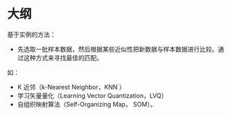
# 大纲


基于实例的方法：

- 先选取一批样本数据，然后根据某些近似性把新数据与样本数据进行比较。通过这种方式来寻找最佳的匹配。



如：

- K 近邻（k-Nearest Neighbor，KNN ）
- 学习矢量量化（Learning Vector Quantization，LVQ）
- 自组织映射算法（Self-Organizing Map， SOM）。
